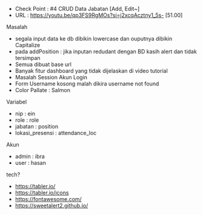 - Check Point : #4 CRUD Data Jabatan [Add, Edit~]
- URL : https://youtu.be/qp3FS9RgMOs?si=j2xcqAcztny1_5s- [51.00]


Masalah
- segala input data ke db dibikin lowercase dan ouputnya dibikin Capitalize
- pada addPosition : jika inputan redudant dengan BD kasih alert dan tidak tersimpan
- Semua dibuat base url
- Banyak fitur dashboard yang tidak dijelaskan di video tutorial
- Masalah Session Akun Login
- Form Username kosong malah dikira username not found
- Color Pallate : Salmon

Variabel
- nip : ein
- role : role
- jabatan : position
- lokasi_presensi : attendance_loc

Akun
- admin : ibra
- user : hasan

tech?
- https://tabler.io/
- https://tabler.io/icons
- https://fontawesome.com/
- https://sweetalert2.github.io/ 